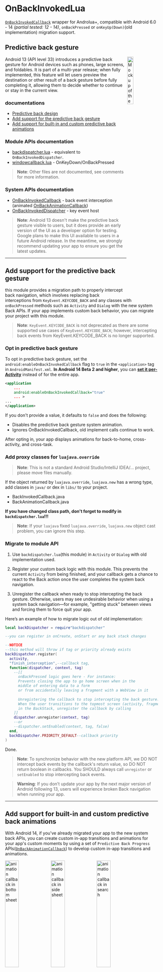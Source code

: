 # OnBackInvokedLua
[`OnBackInvokedCallback`](https://developer.android.google.cn/reference/android/window/OnBackInvokedCallback) wrapper for Androlua+, compatible with Android 6.0 - 14 *(partial tested: 12 - 14)*, `onBackPressed` or `onKeyUp(Down)`(old implementation) migration support.

## Predictive back gesture

<img align="right" src="https://developer.android.google.cn/static/images/about/versions/13/predictive-back-nav-home.gif" alt="Mockup of the predictive back gesture look and feel on a phone" width="20%">
<p align="left">Android 13 (API level 33) introduces a predictive back gesture for Android devices such as phones, large screens, and foldables. It is part of a multi-year release; when fully implemented, this feature will let users preview the destination or other result of a back gesture before fully completing it, allowing them to decide whether to continue or stay in the current view.</p>

### documentations
- [Predictive back design](https://developer.android.google.cn/design/ui/mobile/guides/patterns/predictive-back)
- [Add support for the predictive back gesture](https://developer.android.google.cn/guide/navigation/predictive-back-gesture)
- [Add support for built-in and custom predictive back animations](https://developer.android.google.cn/about/versions/14/features/predictive-back)

### Module APIs documentation

- [backdispatcher.lua](https://github.com/AyakaAgo/OnBackInvokedLua/blob/main/doc/backdispatcher.md) - equivalent to `OnBackInvokedDispatcher`.
- [windowcallback.lua](https://github.com/AyakaAgo/OnBackInvokedLua/blob/main/doc/windowcallback.md) - OnKeyDown/OnBackPressed 

> **Note**: Other files are not documented, see comments for more information.

### System APIs documentation

- [OnBackInvokedCallback](https://developer.android.google.cn/reference/android/window/OnBackInvokedCallback) - back event interception (animated [OnBackAnimationCallback](https://developer.android.google.cn/reference/android/window/OnBackAnimationCallback))
- [OnBackInvokedDispatcher](https://developer.android.google.cn/reference/android/window/OnBackInvokedDispatcher) - key event host

> **Note**: Android 13 doesn't make the predictive back gesture visible to users, but it does provide an early version of the UI as a developer option for testing. Google plans to make this UI available to users in a future Android release. In the meantime, we strongly recommend updating your app to ensure you get the latest updates.

----------------------------

## Add support for the predictive back gesture

this module provides a migration path to properly intercept back navigation, which involves replacing back interceptions from `KeyEvent.KEYCODE_BACK` and any classes with `onBackPressed` methods such as `Activity` and `Dialog` with the new system Back APIs. If your app implements custom back behavior, you can migrate your project with this module.

> **Note**: `KeyEvent.KEYCODE_BACK` is not deprecated as there are some supported use cases of `KeyEvent.KEYCODE_BACK`; however, intercepting back events from KeyEvent.KEYCODE_BACK is no longer supported.

### Opt in predictive back gesture 

To opt in predictive back gesture, set the `android:enableOnBackInvokedCallback` flag to `true` in the `<application>` tag in `AndroidManifest.xml`. **In Android 14 Beta 2 and higher**, you can [**set it per-Activity**](https://developer.android.google.cn/about/versions/14/features#predictive-back-animations) instead of for the entire app.

```xml
<application
    ...
    android:enableOnBackInvokedCallback="true"
    ... >
...
</application>
```

If you don't provide a value, it defaults to `false` and does the following:

- Disables the predictive back gesture system animation.
- Ignores OnBackInvokedCallback, old implement calls continue to work.

After opting in, your app displays animations for back-to-home, cross-activity, and cross-task.

### Add proxy classes for `luajava.override`

> **Note**: This is not a standard Android Studio/IntelliJ IDEA/... project, please move files manually.

If the object returned by `luajava.override`, `luajava.new` has a wrong type, add classes in `java/` or dex in `libs/` to your project.

- BackInvokedCallback.java
- BackAnimationCallback.java

**If you have changed class path, don't forget to modify in `backdispatcher.lua`!!!**

> **Note**: If your `luajava` fixed `luajava.override`, `luajava.new` object cast problem, you can ignore this step.

### Migrate to module API

1. Use `backdispatcher.lua`(this module) in `Activity` or `Dialog` with old implementation used.

2. Register your custom back logic with this module. This prevents the current `Activity` from being finished, and your callback gets a chance to react to the Back action once the user completes the system back navigation.

3. Unregister the callback when ready to stop intercepting the back gesture. Otherwise, users may see undesirable behavior when using a system back navigation—for example, "getting stuck" between views and forcing them to force quit your app.

Here’s an example of how to migrate logic out of old implementation:
```lua
local backDispatcher = require"backdispatcher"

--you can register in onCreate, onStart or any back stack changes

--NOTICE
--this method will throw if tag or priority already exists
backDispatcher.register(
  activity,
  "finish_interception",--callback tag,
  function(dispatcher, context, tag)
    --[[
      onBackPressed logic goes here - For instance:
      Prevents closing the app to go home screen when in the
      middle of entering data to a form
      or from accidentally leaving a fragment with a WebView in it
    
      Unregistering the callback to stop intercepting the back gesture:
      When the user transitions to the topmost screen (activity, fragment)
      in the BackStack, unregister the callback by calling
    ]]
    dispatcher.unregister(context, tag)
    --or
    --dispatcher.setEnabled(context, tag, false)
  end,
  backDispatcher.PRIORITY_DEFAULT--callback priority
)
```

Done.

> **Note**: To synchronize behavior with the new platform API, we DO NOT intercept back events by the callback's return value, so DO NOT return boolean in callbacks. You SHOULD always call `unregister` or `setEnabled` to stop intercepting back events.

> **Warning**: If you don’t update your app by the next major version of Android following 13, users will experience broken Back navigation when running your app.

-----------------------------------

## Add support for built-in and custom predictive back animations

With Android 14, if you've already migrated your app to the new system back APIs, you can create custom in-app transitions and animations for your app's custom moments by using a set of `Predictive Back Progress` APIs([`OnBackAnimationCallback`](https://developer.android.google.cn/reference/android/window/OnBackAnimationCallback)) to develop custom in-app transitions and animations.

<img src="https://github.com/AyakaAgo/OnBackInvokedLua/blob/main/images/bottom%20sheet.gif?raw=true" alt="animation callback in bottom sheet" width="30%"><img src="https://github.com/AyakaAgo/OnBackInvokedLua/blob/main/images/side%20sheet.gif?raw=true" alt="animation callback in side sheet" width="30%"><img src="https://github.com/AyakaAgo/OnBackInvokedLua/blob/main/images/search.gif?raw=true" alt="animation callback in search" width="30%">

<sub>custom predictive back animation of `Bottom Sheet`, `Side Sheet`, `Search` components, [MDC Android](https://github.com/material-components/material-components-android/blob/master/docs/foundations/PredictiveBack.md), gif converted from [material.io](https://m3.material.io/components).</sub>

> **Note**: Learn how to [design custom in-app transitions and animations](https://developer.android.google.cn/design/ui/mobile/guides/patterns/predictive-back).

Here's an example of how you might implement this feature:

```lua
--local BackEvent = luajava.bindClass"android.window.BackEvent"
local backDispatcher = require"backdispatcher"

--TODO
--your view here
local view
local screenWidth = luajava.bindClass"android.content.res.Resources".getSystem().getDisplayMetrics().widthPixels
local maxXShift = screenWidth / 20

backDispatcher.register(
  activity,
  "custom_back_animation",
  {
    onBackProgressed=function(backEvent)
      local progress = backEvent.getProgress()
      local translation = progress * maxXShift
      local scale = 1 - 0.1 * backEvent.progress
      view.setTranslationX(backEvent.getSwipeEdge() == backEvent.EDGE_LEFT and translation or -translation)
        .setScaleX(scale).setScaleY(scale)
    end,
    onBackInvoked=function(dispatcher, context, tag)
      --Do something after the back gesture completes.
    end,
    onBackCancelled=function()
      --TODO
      --reset view's position and scale
    end,
    onBackStarted=function()
      --a back gesture started
    end
  },
  backDispatcher.PRIORITY_DEFAULT
)
```

## Add custom activity transitions on Android 14 and higher

To ensure that custom Activity transitions support predictive back on Android 14 and higher, you can use [overrideActivityTransition](https://developer.android.google.cn/reference/android/app/Activity#overrideActivityTransition(int,%20int,%20int)) instead of `overridePendingTransition`. This means that the transition animation plays as the user swipes back.

To provide an example of how this might work, imagine a scenario in which Activity B is on top of Activity A in the back stack. You would handle custom Activity animations in the following way:

- Call either opening or closing transitions within Activity B's onCreate method.
- When the user navigates to Activity B, use [OVERRIDE_TRANSITION_OPEN](https://developer.android.google.cn/reference/android/app/Activity#OVERRIDE_TRANSITION_OPEN). When the user swipes to navigate back to Activity A, use [OVERRIDE_TRANSITION_CLOSE](https://developer.android.google.cn/reference/android/app/Activity#OVERRIDE_TRANSITION_CLOSE).
- When specifying `OVERRIDE_TRANSITION_CLOSE`, the enterAnim is Activity A's enter animation and the exitAnim is Activity B's exit animation.

> **Note**: If `exitAnim` isn't set or is set to `0`, the default cross-activity predictive animation (shown in the preceding video clip) plays instead.

-----------------------------------

## Test the predictive back gesture animation
Starting with the Android 13 final release, you should be able to enable a developer option to test the back-to-home animation.

To test this animation, complete the following steps:
1. On your device, go to Settings > System > Developer options.
2. Select Predictive back animations.
3. Launch your updated app, and use the back gesture to see it in action.

> **Note**: `OnBackInvokedCallback` is always called regardless of the enable state of Predictive back animations. In other words, disabling the system animation doesn't affect your app's back handling logic if it uses `OnBackInvokedCallback`.

-----------------------------------

```
Copyright (C) 2018-2023 The AGYS Windmill Open Source Project

	Licensed under the Apache License, Version 2.0 (the "License");
	you may not use this file except in compliance with the License.
	You may obtain a copy of the License at

		http://www.apache.org/licenses/LICENSE-2.0

	Unless required by applicable law or agreed to in writing, software
	distributed under the License is distributed on an "AS IS" BASIS,
	WITHOUT WARRANTIES OR CONDITIONS OF ANY KIND, either express or implied.
	See the License for the specific language governing permissions and
	limitations under the License.
```

<sub>Some content and code samples on this page are subject to the licenses described in the [Content License](https://developer.android.google.cn/license).</sub>
